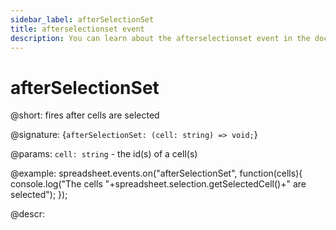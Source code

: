```yaml
---
sidebar_label: afterSelectionSet
title: afterselectionset event
description: You can learn about the afterselectionset event in the documentation of the DHTMLX JavaScript Spreadsheet library. Browse developer guides and API reference, try out code examples and live demos, and download a free 30-day evaluation version of DHTMLX Spreadsheet.
---
```


# afterSelectionSet

@short: fires after cells are selected

@signature: {`afterSelectionSet: (cell: string) => void;`}

@params:
`cell: string` - the id(s) of a cell(s)

@example:
spreadsheet.events.on("afterSelectionSet", function(cells){
 	console.log("The cells "+spreadsheet.selection.getSelectedCell()+" are selected");
});

@descr:
